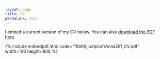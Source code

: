 ```yaml
---
layout: page
title: CV
permalink: /cv/
---
```


I embed a current version of my CV below. You can also [download the PDF here](https://www.dropbox.com/s/f6btt6jiuxtpxbf/AnnaZiff_CV.pdf?dl=0).

{% include embedpdf.html code="f6btt6jiuxtpxbf/AnnaZiff_CV.pdf" width=100 height=800 %}


